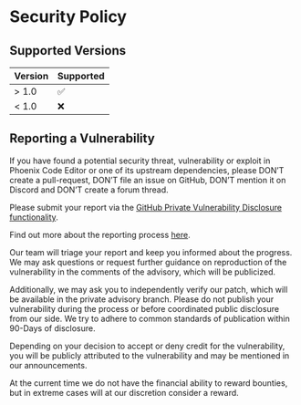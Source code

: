 # Security Policy

## Supported Versions

| Version | Supported          |
| ------- | ------------------ |
| > 1.0   | :white_check_mark: |
| < 1.0   | :x:                |

## Reporting a Vulnerability

If you have found a potential security threat, vulnerability or exploit in Phoenix Code Editor
or one of its upstream dependencies, please DON’T create a pull-request, DON’T
file an issue on GitHub, DON’T mention it on Discord and DON’T create a forum thread.

Please submit your report via the [GitHub Private Vulnerability Disclosure functionality](https://github.com/phcode-dev/phoenix/security/advisories/new).

Find out more about the reporting process [here](https://docs.github.com/en/code-security/security-advisories/guidance-on-reporting-and-writing/privately-reporting-a-security-vulnerability#privately-reporting-a-security-vulnerability).

Our team will triage your report and keep you informed about the progress.
We may ask questions or request further guidance on reproduction of the vulnerability in the comments of the advisory, which will be publicized.

Additionally, we may ask you to independently verify our patch, which will be available in the private advisory branch. Please do not publish your vulnerability during the process or before coordinated public disclosure from our side. We try to adhere to common standards of publication within 90-Days of disclosure.

Depending on your decision to accept or deny credit for the vulnerability, you will be publicly attributed to the vulnerability and may be mentioned in our announcements.

At the current time we do not have the financial ability to reward bounties,
but in extreme cases will at our discretion consider a reward.
